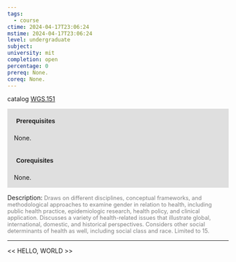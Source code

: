 ```yaml
---
tags:
  - course
ctime: 2024-04-17T23:06:24
mstime: 2024-04-17T23:06:24
level: undergraduate
subject: 
university: mit
completion: open
percentage: 0
prereq: None.
coreq: None.
---
```


catalog [WGS.151](http://student.mit.edu/catalog/mWGSa.html#WGS.151)

<span style="display: block; padding: 15px; background-color: rgb(100, 100, 100, 0.2);"><font id="m_prereq4276_0" style="display: block; font-family: Arial, sans-serif; font-weight: bold; padding: 5px">Prerequisites</font><br><span id="prereq4276_0">None.</span></span>
<span style="display: block; padding: 15px; background-color: rgb(100, 100, 100, 0.2);"><font id="m_coreq4276_0" style="display: block; font-family: Arial, sans-serif; font-weight: bold; padding: 5px">Corequisites</font><br><span id="coreq4276_0">None.</span></span>

<font style="">Description:</font>
<font style="color: grey; font-size: 0.8rem;">Draws on different disciplines, conceptual frameworks, and methodological approaches to examine gender in relation to health, including public health practice, epidemiologic research, health policy, and clinical application. Discusses a variety of health-related issues that illustrate global, international, domestic, and historical perspectives. Considers other social determinants of health as well, including social class and race. Limited to 15.</font>



---

<< HELLO, WORLD >>
